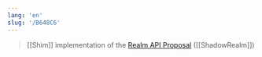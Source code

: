 ```yaml
---
lang: 'en'
slug: '/B648C6'
---
```


> [[Shim]] implementation of the [Realm API Proposal](https://github.com/tc39/proposal-realms/#ecmascript-spec-proposal-for-realms-api) ([[ShadowRealm]])
